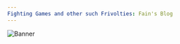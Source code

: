 ```yaml
---
Fighting Games and other such Frivolties: Fain's Blog
---
```


![Banner](https://www.guiltygear.com/ggst/en/wordpress/wp-content/themes/ggst/img/logo.png)
